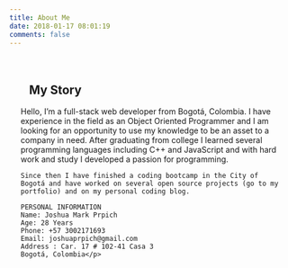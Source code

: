 ```yaml
---
title: About Me
date: 2018-01-17 08:01:19
comments: false
---
```


<style>
  .skills {
    padding: 20px;
  }
  .skills h2 {
    margin-left: 15px;
  }
</style>

<div class="row skills">
  <h2>My Story</h2> 
  <div class="col-sm-4">  
    <p>Hello, I’m a full-stack web developer from Bogotá, Colombia. I have experience in the field as an Object Oriented Programmer and I am looking for an opportunity to use my knowledge to be an asset to a company in need. After graduating from college I learned several programming languages including C++ and JavaScript and with hard work and study I developed a passion for programming. 

    Since then I have finished a coding bootcamp in the City of Bogotá and have worked on several open source projects (go to my portfolio) and on my personal coding blog. 

    PERSONAL INFORMATION
    Name: Joshua Mark Prpich 
    Age: 28 Years
    Phone: +57 3002171693
    Email: joshuaprpich@gmail.com
    Address : Car. 17 # 102-41 Casa 3 
    Bogotá, Colombia</p>
  </div>
  <div class="col-sm-8">
    <img src="https://images.unsplash.com/photo-1483058712412-4245e9b90334?auto=format&fit=crop&w=1350&q=80" alt="">
  </div>
</div>